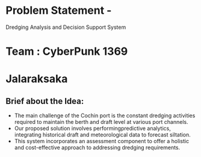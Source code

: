 # Problem Statement -
Dredging Analysis and Decision Support System
# Team : CyberPunk 1369 
# Jalaraksaka
## Brief about the Idea:
* The main challenge of the Cochin port is the constant dredging activities required to maintain the berth and draft level at various port channels.
* Our proposed solution involves performingpredictive analytics, integrating historical draft and meteorological data to forecast siltation.
* This system incorporates an assessment component to offer a holistic and cost-effective approach to addressing dredging requirements.
